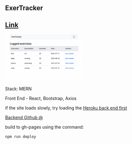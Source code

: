 ## ExerTracker

## [Link](https://adnjoo.github.io/exercise-tracker/)

<a href='https://adnjoo.github.io/exercise-tracker/'><img src='./scrn.png' width='250px'></a>

Stack: MERN

Front End - React, Bootstrap, Axios

if the site loads slowly, try loading the [Heroku back end first](https://pure-ocean-29656.herokuapp.com/exercises)

[Backend Github @](https://github.com/adnjoo/mernbackend)

build to gh-pages using the command:
```
npm run deploy
```
